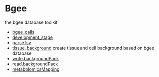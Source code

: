 # Bgee

the bgee database toolkit

+ [bgee_calls](Bgee/bgee_calls.1) 
+ [development_stage](Bgee/development_stage.1) 
+ [parseTsv](Bgee/parseTsv.1) 
+ [tissue_background](Bgee/tissue_background.1) create tissue and cell background based on bgee database
+ [write.backgroundPack](Bgee/write.backgroundPack.1) 
+ [read.backgroundPack](Bgee/read.backgroundPack.1) 
+ [metabolomicsMapping](Bgee/metabolomicsMapping.1) 
